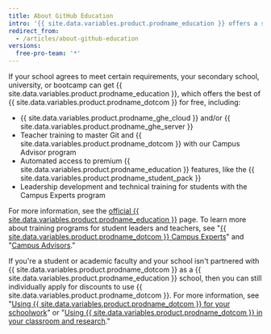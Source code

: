 ```yaml
---
title: About GitHub Education
intro: '{{ site.data.variables.product.prodname_education }} offers a special free product for schools that want to make the most of {{ site.data.variables.product.prodname_dotcom }} for their community and agree to specific program requirements.'
redirect_from:
  - /articles/about-github-education
versions:
  free-pro-team: '*'
---
```


If your school agrees to meet certain requirements, your secondary school, university, or bootcamp can get {{ site.data.variables.product.prodname_education }}, which offers the best of {{ site.data.variables.product.prodname_dotcom }} for free, including:
- {{ site.data.variables.product.prodname_ghe_cloud }} and/or {{ site.data.variables.product.prodname_ghe_server }}
- Teacher training to master Git and {{ site.data.variables.product.prodname_dotcom }} with our Campus Advisor program
- Automated access to premium {{ site.data.variables.product.prodname_education }} features, like the {{ site.data.variables.product.prodname_student_pack }}
- Leadership development and technical training for students with the Campus Experts program

For more information, see the [official {{ site.data.variables.product.prodname_education }}](https://education.github.com/partners/schools) page. To learn more about training programs for student leaders and teachers, see "[{{ site.data.variables.product.prodname_dotcom }} Campus Experts](https://education.github.com/students/experts)" and "[Campus Advisors](https://education.github.com/teachers/advisors)."

If you're a student or academic faculty and your school isn't partnered with {{ site.data.variables.product.prodname_dotcom }} as a {{ site.data.variables.product.prodname_education }} school, then you can still individually apply for discounts to use {{ site.data.variables.product.prodname_dotcom }}. For more information, see "[Using {{ site.data.variables.product.prodname_dotcom }} for your schoolwork](/articles/using-github-for-your-schoolwork/)" or "[Using {{ site.data.variables.product.prodname_dotcom }} in your classroom and research](/articles/using-github-in-your-classroom-and-research/)."
